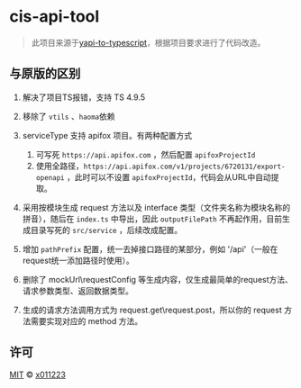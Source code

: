 # cis-api-tool

> 此项目来源于[yapi-to-typescript](https://github.com/fjc0k/yapi-to-typescript.git)，根据项目要求进行了代码改造。

## 与原版的区别

1. 解决了项目TS报错，支持 TS 4.9.5
2. 移除了 `vtils` 、`haoma`依赖
3. serviceType 支持 apifox 项目。有两种配置方式

    1. 可写死 `https://api.apifox.com` ，然后配置 `apifoxProjectId`
    2. 使用全路径，`https://api.apifox.com/v1/projects/6720131/export-openapi` ，此时可以不设置  `apifoxProjectId`，代码会从URL中自动提取。
4. 采用按模块生成 request 方法以及 interface 类型（文件夹名称为模块名称的拼音），随后在 `index.ts` 中导出，因此 `outputFilePath` 不再起作用，目前生成目录写死的 `src/service` ，后续改成配置。
5. 增加 `pathPrefix` 配置，统一去掉接口路径的某部分，例如 '/api'（一般在request统一添加路径时使用）。
6. 删除了 mockUrl\requestConfig 等生成内容，仅生成最简单的request方法、请求参数类型、返回数据类型。
7. 生成的请求方法调用方式为 request.get\request.post，所以你的 request 方法需要实现对应的 method 方法。

## 许可

[MIT](https://github.com/x011223/cis-api-tool.git/blob/master/LICENSE) © [x011223](https://github.com/x011223)
